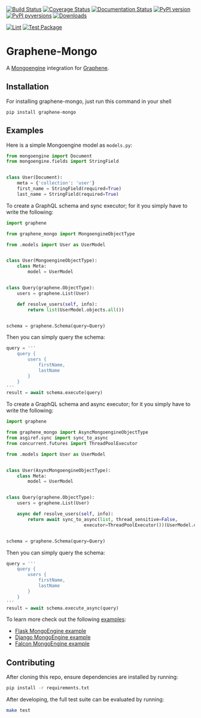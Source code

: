[![Build Status](https://travis-ci.org/graphql-python/graphene-mongo.svg?branch=master)](https://travis-ci.org/graphql-python/graphene-mongo) [![Coverage Status](https://coveralls.io/repos/github/graphql-python/graphene-mongo/badge.svg?branch=master)](https://coveralls.io/github/graphql-python/graphene-mongo?branch=master) [![Documentation Status](https://readthedocs.org/projects/graphene-mongo/badge/?version=latest)](http://graphene-mongo.readthedocs.io/en/latest/?badge=latest) [![PyPI version](https://badge.fury.io/py/graphene-mongo.svg)](https://badge.fury.io/py/graphene-mongo) [![PyPI pyversions](https://img.shields.io/pypi/pyversions/graphene-mongo.svg)](https://pypi.python.org/pypi/graphene-mongo/) [![Downloads](https://pepy.tech/badge/graphene-mongo)](https://pepy.tech/project/graphene-mongo)

[![Lint](https://github.com/graphql-python/graphene-mongo/actions/workflows/lint.yml/badge.svg?branch=master)](https://github.com/graphql-python/graphene-mongo/actions/workflows/lint.yml) [![Test Package](https://github.com/graphql-python/graphene-mongo/actions/workflows/ci.yml/badge.svg)](https://github.com/graphql-python/graphene-mongo/actions/workflows/ci.yml)

# Graphene-Mongo

A [Mongoengine](https://mongoengine-odm.readthedocs.io/) integration for [Graphene](http://graphene-python.org/).

## Installation

For installing graphene-mongo, just run this command in your shell

```
pip install graphene-mongo
```

## Examples

Here is a simple Mongoengine model as `models.py`:

```python
from mongoengine import Document
from mongoengine.fields import StringField


class User(Document):
    meta = {'collection': 'user'}
    first_name = StringField(required=True)
    last_name = StringField(required=True)
```

To create a GraphQL schema and sync executor; for it you simply have to write the following:

```python
import graphene

from graphene_mongo import MongoengineObjectType

from .models import User as UserModel


class User(MongoengineObjectType):
    class Meta:
        model = UserModel


class Query(graphene.ObjectType):
    users = graphene.List(User)

    def resolve_users(self, info):
        return list(UserModel.objects.all())


schema = graphene.Schema(query=Query)
```

Then you can simply query the schema:

```python
query = '''
    query {
        users {
            firstName,
            lastName
        }
    }
'''
result = await schema.execute(query)
```

To create a GraphQL schema and async executor; for it you simply have to write the following:

```python
import graphene

from graphene_mongo import AsyncMongoengineObjectType
from asgiref.sync import sync_to_async
from concurrent.futures import ThreadPoolExecutor

from .models import User as UserModel


class User(AsyncMongoengineObjectType):
    class Meta:
        model = UserModel


class Query(graphene.ObjectType):
    users = graphene.List(User)

    async def resolve_users(self, info):
        return await sync_to_async(list, thread_sensitive=False,
                             executor=ThreadPoolExecutor())(UserModel.objects.all())


schema = graphene.Schema(query=Query)
```

Then you can simply query the schema:

```python
query = '''
    query {
        users {
            firstName,
            lastName
        }
    }
'''
result = await schema.execute_async(query)
```

To learn more check out the following [examples](examples/):

* [Flask MongoEngine example](examples/flask_mongoengine)
* [Django MongoEngine example](examples/django_mongoengine)
* [Falcon MongoEngine example](examples/falcon_mongoengine)

## Contributing

After cloning this repo, ensure dependencies are installed by running:

```sh
pip install -r requirements.txt
```

After developing, the full test suite can be evaluated by running:

```sh
make test
```

